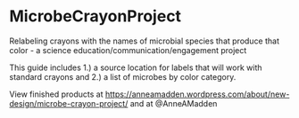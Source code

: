 # MicrobeCrayonProject
Relabeling crayons with the names of microbial species that produce that color - a science education/communication/engagement project

This guide includes 1.) a source location for labels that will work with standard crayons and 2.) a list of microbes by color category.

View finished products at https://anneamadden.wordpress.com/about/new-design/microbe-crayon-project/ and at @AnneAMadden
